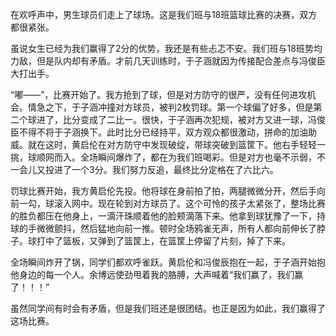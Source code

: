 在欢呼声中，男生球员们走上了球场。这是我们班与18班篮球比赛的决赛，双方都很紧张。

虽说女生已经为我们赢得了2分的优势，我还是有些忐忑不安。我们班与18班势均力敌，但是队内却有矛盾。才前几天训练时，于子涵就因为传接配合差点与冯俊臣大打出手。

“嘟——”，比赛开始了。我方抢到了球，但是对方防守的很严，没有任何进攻机会。情急之下，于子涵冲撞对方球员，被判2枚罚球。第一个球偏了好多，但是第二个球进了，比分变成了二比一。很快，于子涵再次犯规，被对方又进一球，冯俊臣不得不将于子涵换下。此时比分已经持平，双方观众都很激动，拼命的加油助威。就在这时，黄启伦在对方防守中发现破绽，带球突破到篮筐下。他右手轻轻一挑，球顺网而入。全场瞬间爆炸了，都在为我们班喝彩。但是对方也毫不示弱，不一会儿又投进了一个3分。我们努力反追，最终比分定格在了六比六。

罚球比赛开始，我方黄启伦先投。他将球在身前拍了拍，两腿微微分开，然后手向前一勾，球滚入网中。现在轮到对方球员了。这个可怜的孩子太紧张了，整场比赛的胜负都压在他身上，一滴汗珠顺着他的脸颊滴落下来。他拿到球犹豫了一下，持球的手微微颤抖，然后猛地向前一推。顿时全场鸦雀无声，所有人都向前伸长了脖子。球打中了篮板，又弹到了篮筐上，在篮筐上停留了片刻，掉了下来。

全场瞬间炸开了锅，同学们都欢呼雀跃。黄启伦和冯俊辰抱在一起，于子涵开始抱他身边的每一个人。余博远使劲甩着我的胳膊，大声喊着“我们赢了，我们赢了！！！”

虽然同学间有时会有矛盾，但是我们班还是很团结。也正是因为如此，我们赢得了这场比赛。





